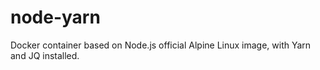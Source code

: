 # node-yarn

Docker container based on Node.js official Alpine Linux image, with Yarn and JQ installed.
